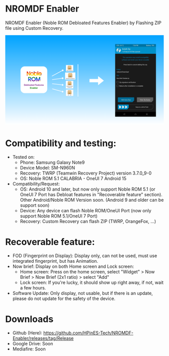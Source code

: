 # NROMDF Enabler
NROMDF Enabler (Noble ROM Debloated Features Enabler) by Flashing ZIP file using Custom Recovery.

![NROMDF Enabler Preview](https://github.com/HPinES-Tech/NROMDF-Enabler/blob/main/NROMDF%20Enabler%20preview.png)
# Compatibility and testing:
- Tested on:
  + Phone: Samsung Galaxy Note9
  + Device Model: SM-N960N
  + Recovery: TWRP (Teamwin Recovery Project) version 3.7.0_9-0
  + OS: Noble ROM 5.1 CALABRIA - OneUI 7 Android 15
- Compatibility/Request:
  + OS: Android 10 and later, but now only support Noble ROM 5.1 (or OneUI 7 Port has Debloat features in "Recoverable feature" section). Other Android/Noble ROM Version soon. (Android 9 and older can be support soon)
  + Device: Any device can flash Noble ROM/OneUI Port (now only support Noble ROM 5.1/OneUI 7 Port)
  + Recovery: Custom Recovery can flash ZIP (TWRP, OrangeFox, ...)

# Recoverable feature:
- FOD (Fingerprint on Display): Display only, can not be used, must use integrated fingerprint, but has Animation.
- Now brief: Display on both Home screen and Lock screen:
  + Home screen: Press on the home screen, select "Widget" > Now Brief > Now Brief (2x1 ratio) > select "Add"
  + Lock screen: If you're lucky, it should show up right away, if not, wait a few hours.
- Software Update: Only display, not usable, but if there is an update, please do not update for the safety of the device.

# Downloads
- Github (Here): https://github.com/HPinES-Tech/NROMDF-Enabler/releases/tag/Release
- Google Drive: Soon
- Mediafire: Soon
